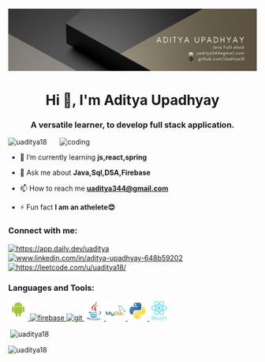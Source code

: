 ![logo](https://github.com/Uaditya18/Uaditya18/blob/main/background%20aditya.png)
<h1 align="center">Hi 👋, I'm Aditya Upadhyay</h1>
<h3 align="center">A versatile learner, to develop full stack application.</h3>

<img align="right" alt="coding" width="400" src="https://encrypted-tbn0.gstatic.com/images?q=tbn:ANd9GcTJsKZVppBhshJBN6_RHp9luylwz4eQO4I8Tg&s">
<p align="left"> <img src="https://komarev.com/ghpvc/?username=uaditya18&label=Profile%20views&color=0e75b6&style=flat" alt="uaditya18" /> </p>

- 🌱 I’m currently learning **js,react,spring**

- 💬 Ask me about **Java,Sql,DSA,Firebase**

- 📫 How to reach me **uaditya344@gmail.com**

- ⚡ Fun fact **I am an athelete😊**

<h3 align="left">Connect with me:</h3>
<p align="left">
<a href="https://dev.to/https://app.daily.dev/uaditya" target="blank"><img align="center" src="https://raw.githubusercontent.com/rahuldkjain/github-profile-readme-generator/master/src/images/icons/Social/devto.svg" alt="https://app.daily.dev/uaditya" height="30" width="40" /></a>
<a href="https://linkedin.com/in/www.linkedin.com/in/aditya-upadhyay-648b59202" target="blank"><img align="center" src="https://raw.githubusercontent.com/rahuldkjain/github-profile-readme-generator/master/src/images/icons/Social/linked-in-alt.svg" alt="www.linkedin.com/in/aditya-upadhyay-648b59202" height="30" width="40" /></a>
<a href="https://www.leetcode.com/https://leetcode.com/u/uaditya18/" target="blank"><img align="center" src="https://raw.githubusercontent.com/rahuldkjain/github-profile-readme-generator/master/src/images/icons/Social/leet-code.svg" alt="https://leetcode.com/u/uaditya18/" height="30" width="40" /></a>
</p>

<h3 align="left">Languages and Tools:</h3>
<p align="left"> <a href="https://developer.android.com" target="_blank" rel="noreferrer"> <img src="https://raw.githubusercontent.com/devicons/devicon/master/icons/android/android-original-wordmark.svg" alt="android" width="40" height="40"/> </a> <a href="https://firebase.google.com/" target="_blank" rel="noreferrer"> <img src="https://www.vectorlogo.zone/logos/firebase/firebase-icon.svg" alt="firebase" width="40" height="40"/> </a> <a href="https://git-scm.com/" target="_blank" rel="noreferrer"> <img src="https://www.vectorlogo.zone/logos/git-scm/git-scm-icon.svg" alt="git" width="40" height="40"/> </a> <a href="https://www.java.com" target="_blank" rel="noreferrer"> <img src="https://raw.githubusercontent.com/devicons/devicon/master/icons/java/java-original.svg" alt="java" width="40" height="40"/> </a> <a href="https://www.mysql.com/" target="_blank" rel="noreferrer"> <img src="https://raw.githubusercontent.com/devicons/devicon/master/icons/mysql/mysql-original-wordmark.svg" alt="mysql" width="40" height="40"/> </a> <a href="https://www.python.org" target="_blank" rel="noreferrer"> <img src="https://raw.githubusercontent.com/devicons/devicon/master/icons/python/python-original.svg" alt="python" width="40" height="40"/> </a> <a href="https://reactjs.org/" target="_blank" rel="noreferrer"> <img src="https://raw.githubusercontent.com/devicons/devicon/master/icons/react/react-original-wordmark.svg" alt="react" width="40" height="40"/> </a> </p>

<p>&nbsp;<img align="center" src="https://github-readme-stats.vercel.app/api?username=uaditya18&show_icons=true&locale=en" alt="uaditya18" /></p>

<p><img align="center" src="https://github-readme-streak-stats.herokuapp.com/?user=uaditya18&" alt="uaditya18" /></p>
